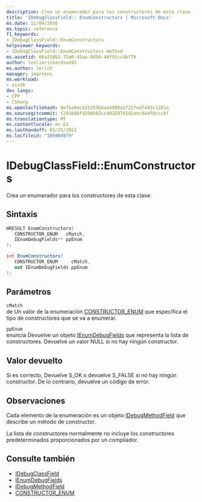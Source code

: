 ```yaml
---
description: Crea un enumerador para los constructores de esta clase.
title: 'IDebugClassField:: EnumConstructors | Microsoft Docs'
ms.date: 11/04/2016
ms.topic: reference
f1_keywords:
- IDebugClassField::EnumConstructors
helpviewer_keywords:
- IDebugClassField::EnumConstructors method
ms.assetid: 66a250b2-75a0-45aa-8d58-40f91cc4bf7b
author: leslierichardson95
ms.author: lerich
manager: jmartens
ms.workload:
- vssdk
dev_langs:
- CPP
- CSharp
ms.openlocfilehash: 8efba9ecb25259b6aa4998a1f22fedf443c1281a
ms.sourcegitcommit: f2916d8fd296b92cc402597d1d1eecda4f6cccbf
ms.translationtype: MT
ms.contentlocale: es-ES
ms.lasthandoff: 03/25/2021
ms.locfileid: "105084979"
---
```

# <a name="idebugclassfieldenumconstructors"></a>IDebugClassField::EnumConstructors
Crea un enumerador para los constructores de esta clase.

## <a name="syntax"></a>Sintaxis

```cpp
HRESULT EnumConstructors( 
   CONSTRUCTOR_ENUM   cMatch,
   IEnumDebugFields** ppEnum
);
```

```csharp
int EnumConstructors(
   CONSTRUCTOR_ENUM     cMatch,
   out IEnumDebugFields ppEnum
);
```

## <a name="parameters"></a>Parámetros
`cMatch`\
de Un valor de la enumeración [CONSTRUCTOR_ENUM](../../../extensibility/debugger/reference/constructor-enum.md) que especifica el tipo de constructores que se va a enumerar.

`ppEnum`\
enuncia Devuelve un objeto [IEnumDebugFields](../../../extensibility/debugger/reference/ienumdebugfields.md) que representa la lista de constructores. Devuelve un valor NULL si no hay ningún constructor.

## <a name="return-value"></a>Valor devuelto
 Si es correcto, Devuelve S_OK o devuelve S_FALSE si no hay ningún constructor. De lo contrario, devuelve un código de error.

## <a name="remarks"></a>Observaciones
 Cada elemento de la enumeración es un objeto [IDebugMethodField](../../../extensibility/debugger/reference/idebugmethodfield.md) que describe un método de constructor.

 La lista de constructores normalmente no incluye los constructores predeterminados proporcionados por un compilador.

## <a name="see-also"></a>Consulte también
- [IDebugClassField](../../../extensibility/debugger/reference/idebugclassfield.md)
- [IEnumDebugFields](../../../extensibility/debugger/reference/ienumdebugfields.md)
- [IDebugMethodField](../../../extensibility/debugger/reference/idebugmethodfield.md)
- [CONSTRUCTOR_ENUM](../../../extensibility/debugger/reference/constructor-enum.md)
